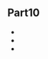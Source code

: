 <!-- index -->
## Part10
* [](ObjectTypes/readme.md)
* [](VariableTypes/readme.md)
* [](DataTypes/readme.md)
